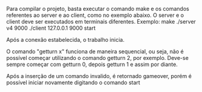 Para compilar o projeto, basta executar o comando make e os comandos referentes ao server e ao client,
como no exemplo abaixo. O server e o client deve ser executados em terminais diferentes.
Exemplo:
make
./server v4 9000
./client 127.0.0.1 9000 start

Após a conexão estabelecida, o trabalho inicia. 

O comando "getturn x" funciona de maneira sequencial, ou seja, não é possível começar utilizando o 
comando getturn 2, por exemplo. Deve-se sempre começar com getturn 0, depois getturn 1 e assim por diante.

Após a inserção de um comando invalido, é retornado gameover, porém é possível iniciar novamente digitando
o comando start